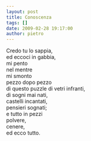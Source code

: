 ```yaml
---
layout: post
title: Conoscenza
tags: []
date: 2009-02-28 19:17:00
author: pietro
---
```

Credo tu lo sappia,<br/>ed eccoci in gabbia,<br/>mi pento<br/>nel mentre<br/>mi smonto<br/>pezzo dopo pezzo<br/>di questo puzzle di vetri infranti,<br/>di sogni mai nati,<br/>castelli incantati,<br/>pensieri sognati;<br/>e tutto in pezzi<br/>polvere,<br/>cenere,<br/>ed ecco tutto.
